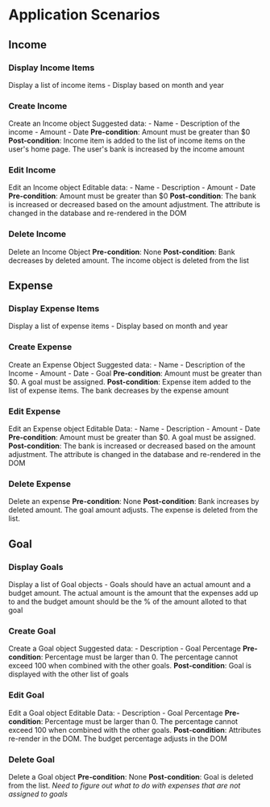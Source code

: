 # Application Scenarios

## Income

### Display Income Items

Display a list of income items - Display based on month and year

### Create Income

Create an Income object
Suggested data: - Name - Description of the income - Amount - Date
**Pre-condition**: Amount must be greater than $0
**Post-condition**: Income item is added to the list of income items on the user's home page. The user's bank is increased by the income amount

### Edit Income

Edit an Income object
Editable data: - Name - Description - Amount - Date
**Pre-condition**: Amount must be greater than $0
**Post-condition**: The bank is increased or decreased based on the amount adjustment. The attribute is changed in the database and re-rendered in the DOM

### Delete Income

Delete an Income Object
**Pre-condition**: None
**Post-condition**: Bank decreases by deleted amount. The income object is deleted from the list

## Expense

### Display Expense Items

Display a list of expense items - Display based on month and year

### Create Expense

Create an Expense Object
Suggested data: - Name - Description of the Income - Amount - Date - Goal
**Pre-condition**: Amount must be greater than $0. A goal must be assigned.
**Post-condition**: Expense item added to the list of expense items. The bank decreases by the expense amount

### Edit Expense

Edit an Expense object
Editable Data: - Name - Description - Amount - Date
**Pre-condition**: Amount must be greater than $0. A goal must be assigned.
**Post-condition**: The bank is increased or decreased based on the amount adjustment. The attribute is changed in the database and re-rendered in the DOM

### Delete Expense

Delete an expense
**Pre-condition**: None
**Post-condition**: Bank increases by deleted amount. The goal amount adjusts. The expense is deleted from the list.

## Goal

### Display Goals

Display a list of Goal objects - Goals should have an actual amount and a budget amount. The actual amount is the amount that the expenses add up to and the budget amount should be the % of the amount alloted to that goal

### Create Goal

Create a Goal object
Suggested data: - Description - Goal Percentage
**Pre-condition**: Percentage must be larger than 0. The percentage cannot exceed 100 when combined with the other goals.
**Post-condition**: Goal is displayed with the other list of goals

### Edit Goal

Edit a Goal object
Editable Data: - Description - Goal Percentage
**Pre-condition**: Percentage must be larger than 0. The percentage cannot exceed 100 when combined with the other goals.
**Post-condition**: Attributes re-render in the DOM. The budget percentage adjusts in the DOM

### Delete Goal

Delete a Goal object
**Pre-condition**: None
**Post-condition**: Goal is deleted from the list. _Need to figure out what to do with expenses that are not assigned to goals_
